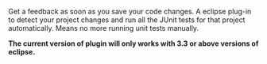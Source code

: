Get a feedback as soon as you save your code changes.
A eclipse plug-in to detect your project changes and run all the JUnit tests for that project automatically. Means no more running unit tests manually.

**The current version of plugin will only works with 3.3 or above versions of eclipse.**